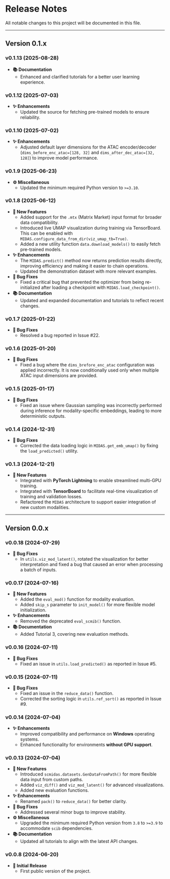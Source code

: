 # Release Notes

All notable changes to this project will be documented in this file.

---

## Version 0.1.x

### v0.1.13 (2025-08-28)
*   **📚 Documentation**
    *   Enhanced and clarified tutorials for a better user learning experience.

### v0.1.12 (2025-07-03)
*   **✨ Enhancements**
    *   Updated the source for fetching pre-trained models to ensure reliability.

### v0.1.10 (2025-07-02)
*   **✨ Enhancements**
    *   Adjusted default layer dimensions for the ATAC encoder/decoder (`dims_before_enc_atac=[128, 32]` and `dims_after_dec_atac=[32, 128]`) to improve model performance.

### v0.1.9 (2025-06-23)
*   **⚙️ Miscellaneous**
    *   Updated the minimum required Python version to `>=3.10`.

### v0.1.8 (2025-06-12)
*   **🚀 New Features**
    *   Added support for the `.mtx` (Matrix Market) input format for broader data compatibility.
    *   Introduced live UMAP visualization during training via TensorBoard. This can be enabled with `MIDAS.configure_data_from_dir(viz_umap_tb=True)`.
    *   Added a new utility function `data.download_models()` to easily fetch pre-trained models.
*   **✨ Enhancements**
    *   The `MIDAS.predict()` method now returns prediction results directly, improving efficiency and making it easier to chain operations.
    *   Updated the demonstration dataset with more relevant examples.
*   **🐛 Bug Fixes**
    *   Fixed a critical bug that prevented the optimizer from being re-initialized after loading a checkpoint with `MIDAS.load_checkpoint()`.
*   **📚 Documentation**
    *   Updated and expanded documentation and tutorials to reflect recent changes.

### v0.1.7 (2025-01-22)
*   **🐛 Bug Fixes**
    *   Resolved a bug reported in Issue #22.

### v0.1.6 (2025-01-20)
*   **🐛 Bug Fixes**
    *   Fixed a bug where the `dims_brefore_enc_atac` configuration was applied incorrectly. It is now conditionally used only when multiple ATAC input dimensions are provided.

### v0.1.5 (2025-01-17)
*   **🐛 Bug Fixes**
    *   Fixed an issue where Gaussian sampling was incorrectly performed during inference for modality-specific embeddings, leading to more deterministic outputs.

### v0.1.4 (2024-12-31)
*   **🐛 Bug Fixes**
    *   Corrected the data loading logic in `MIDAS.get_emb_umap()` by fixing the `load_predicted()` utility.

### v0.1.3 (2024-12-21)
*   **🚀 New Features**
    *   Integrated with **PyTorch Lightning** to enable streamlined multi-GPU training.
    *   Integrated with **TensorBoard** to facilitate real-time visualization of training and validation losses.
    *   Refactored the `MIDAS` architecture to support easier integration of new custom modalities.

---

## Version 0.0.x

### v0.0.18 (2024-07-29)
*   **🐛 Bug Fixes**
    *   In `utils.viz_mod_latent()`, rotated the visualization for better interpretation and fixed a bug that caused an error when processing a batch of inputs.

### v0.0.17 (2024-07-16)
*   **🚀 New Features**
    *   Added the `eval_mod()` function for modality evaluation.
    *   Added `skip_s` parameter to `init_model()` for more flexible model initialization.
*   **✨ Enhancements**
    *   Removed the deprecated `eval_scmib()` function.
*   **📚 Documentation**
    *   Added Tutorial 3, covering new evaluation methods.

### v0.0.16 (2024-07-11)
*   **🐛 Bug Fixes**
    *   Fixed an issue in `utils.load_predicted()` as reported in Issue #5.

### v0.0.15 (2024-07-11)
*   **🐛 Bug Fixes**
    *   Fixed an issue in the `reduce_data()` function.
    *   Corrected the sorting logic in `utils.ref_sort()` as reported in Issue #9.

### v0.0.14 (2024-07-04)
*   **✨ Enhancements**
    *   Improved compatibility and performance on **Windows** operating systems.
    *   Enhanced functionality for environments **without GPU support**.

### v0.0.13 (2024-07-04)
*   **🚀 New Features**
    *   Introduced `scmidas.datasets.GenDataFromPath()` for more flexible data input from custom paths.
    *   Added `viz_diff()` and `viz_mod_latent()` for advanced visualizations.
    *   Added new evaluation functions.
*   **✨ Enhancements**
    *   Renamed `pack()` to `reduce_data()` for better clarity.
*   **🐛 Bug Fixes**
    *   Addressed several minor bugs to improve stability.
*   **⚙️ Miscellaneous**
    *   Upgraded the minimum required Python version from `3.8` to `>=3.9` to accommodate `scib` dependencies.
*   **📚 Documentation**
    *   Updated all tutorials to align with the latest API changes.

### v0.0.8 (2024-06-20)
*   **🎉 Initial Release**
    *   First public version of the project.